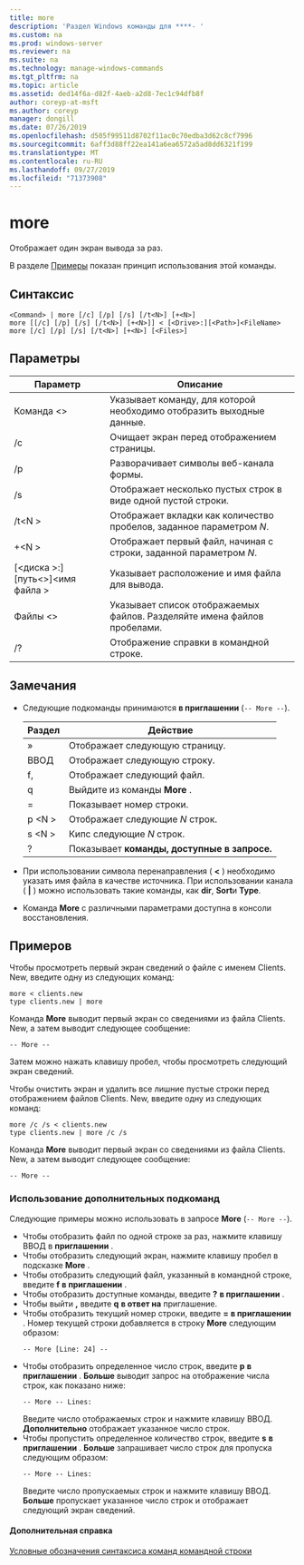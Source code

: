 ```yaml
---
title: more
description: 'Раздел Windows команды для ****- '
ms.custom: na
ms.prod: windows-server
ms.reviewer: na
ms.suite: na
ms.technology: manage-windows-commands
ms.tgt_pltfrm: na
ms.topic: article
ms.assetid: ded14f6a-d82f-4aeb-a2d8-7ec1c94dfb8f
author: coreyp-at-msft
ms.author: coreyp
manager: dongill
ms.date: 07/26/2019
ms.openlocfilehash: d505f99511d8702f11ac0c70edba3d62c8cf7996
ms.sourcegitcommit: 6aff3d88ff22ea141a6ea6572a5ad8dd6321f199
ms.translationtype: MT
ms.contentlocale: ru-RU
ms.lasthandoff: 09/27/2019
ms.locfileid: "71373908"
---
```

# <a name="more"></a>more



Отображает один экран вывода за раз.

В разделе [Примеры](#BKMK_examples) показан принцип использования этой команды.

## <a name="syntax"></a>Синтаксис

```
<Command> | more [/c] [/p] [/s] [/t<N>] [+<N>]
more [[/c] [/p] [/s] [/t<N>] [+<N>]] < [<Drive>:][<Path>]<FileName>
more [/c] [/p] [/s] [/t<N>] [+<N>] [<Files>]
```

## <a name="parameters"></a>Параметры

|           Параметр            |                               Описание                               |
|--------------------------------|-------------------------------------------------------------------------|
|           Команда \<>           |      Указывает команду, для которой необходимо отобразить выходные данные.      |
|               /c               |               Очищает экран перед отображением страницы.               |
|               /p               |                      Разворачивает символы веб-канала формы.                      |
|               /s               |          Отображает несколько пустых строк в виде одной пустой строки.          |
|             /t\<N >             |         Отображает вкладки как количество пробелов, заданное параметром *N*.         |
|             +\<N >              |     Отображает первый файл, начиная с строки, заданной параметром *N*.     |
| [\<диска >:] [путь\<>]\<имя файла > |          Указывает расположение и имя файла для вывода.          |
|            Файлы \<>            | Указывает список отображаемых файлов. Разделяйте имена файлов пробелами. |
|               /?               |                  Отображение справки в командной строке.                   |

## <a name="remarks"></a>Замечания

-   Следующие подкоманды принимаются **в приглашении** (`-- More --`). 

    | Раздел | Действие |
    | --- | ------ |
    | » | Отображает следующую страницу. |
    | ВВОД | Отображает следующую строку. |
    | f, | Отображает следующий файл. |
    | q | Выйдите из команды **More** . |
    | = | Показывает номер строки. |
    | p \<N > | Отображает следующие *N* строк. |
    | s \<N > |Кипс следующие *N* строк. |
    | ? | Показывает **команды, доступные в запросе.**| 
    
-   При использовании символа перенаправления ( **<** ) необходимо указать имя файла в качестве источника. При использовании канала ( **\|** ) можно использовать такие команды, как **dir**, **Sort**и **Type**.
-   Команда **More** с различными параметрами доступна в консоли восстановления.

## <a name="BKMK_examples"></a>Примеров

Чтобы просмотреть первый экран сведений о файле с именем Clients. New, введите одну из следующих команд:
```
more < clients.new
type clients.new | more
```
Команда **More** выводит первый экран со сведениями из файла Clients. New, а затем выводит следующее сообщение:
```
-- More --
```
Затем можно нажать клавишу пробел, чтобы просмотреть следующий экран сведений.

Чтобы очистить экран и удалить все лишние пустые строки перед отображением файлов Clients. New, введите одну из следующих команд:
```
more /c /s < clients.new
type clients.new | more /c /s
```
Команда **More** выводит первый экран со сведениями из файла Clients. New, а затем выводит следующее сообщение:
```
-- More --
```

### <a name="using-more-subcommands"></a>Использование дополнительных подкоманд

Следующие примеры можно использовать в запросе **More** (`-- More --`).
- Чтобы отобразить файл по одной строке за раз, нажмите клавишу ВВОД в **приглашении** .
- Чтобы отобразить следующий экран, нажмите клавишу пробел в подсказке **More** .
- Чтобы отобразить следующий файл, указанный в командной строке, введите **f** **в приглашении** .
- Чтобы отобразить доступные команды, введите **?** **в приглашении** .
- Чтобы выйти **,** введите **q** **в ответ на** приглашение.
- Чтобы отобразить текущий номер строки, введите **=** **в приглашении** . Номер текущей строки добавляется в строку **More** следующим образом:  
  ```
  -- More [Line: 24] --
  ```  
- Чтобы отобразить определенное число строк, введите **p** **в приглашении** . **Больше** выводит запрос на отображение числа строк, как показано ниже:  
  ```
  -- More -- Lines:
  ```  
  Введите число отображаемых строк и нажмите клавишу ВВОД. **Дополнительно** отображает указанное число строк.
- Чтобы пропустить определенное количество строк, введите **s** **в приглашении** . **Больше** запрашивает число строк для пропуска следующим образом:  
  ```
  -- More -- Lines:
  ```  
  Введите число пропускаемых строк и нажмите клавишу ВВОД. **Больше** пропускает указанное число строк и отображает следующий экран сведений.

#### <a name="additional-references"></a>Дополнительная справка

[Условные обозначения синтаксиса команд командной строки](command-line-syntax-key.md)
